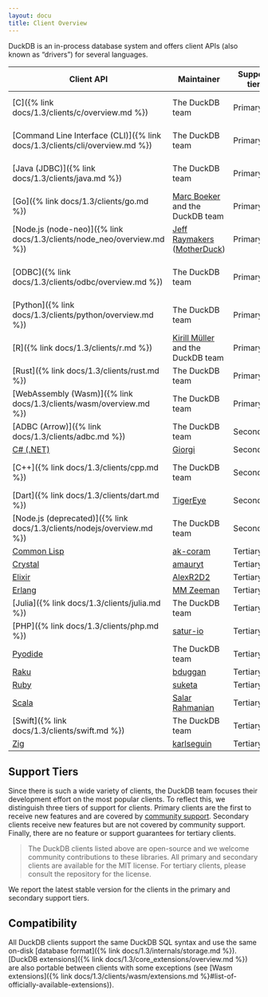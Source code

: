 ```yaml
---
layout: docu
title: Client Overview
---
```


DuckDB is an in-process database system and offers client APIs (also known as “drivers”) for several languages.

| Client API                                                                     | Maintainer                                                                              | Support tier | Version                                                                                                                     |
| ------------------------------------------------------------------------------ | --------------------------------------------------------------------------------------- | ------------ | --------------------------------------------------------------------------------------------------------------------------- |
| [C]({% link docs/1.3/clients/c/overview.md %})                              | The DuckDB team                                                                         | Primary      | [{{ site.current_duckdb_version }}]({% link install/index.html %}?version=stable&environment=cplusplus)           |
| [Command Line Interface (CLI)]({% link docs/1.3/clients/cli/overview.md %}) | The DuckDB team                                                                         | Primary      | [{{ site.current_duckdb_version }}]({% link install/index.html %}?version=stable&environment=cli)                 |
| [Java (JDBC)]({% link docs/1.3/clients/java.md %})                          | The DuckDB team                                                                         | Primary      | [{{ site.current_duckdb_java_short_version }}](https://central.sonatype.com/artifact/org.duckdb/duckdb_jdbc)                |
| [Go]({% link docs/1.3/clients/go.md %})                                     | [Marc Boeker](https://github.com/marcboeker) and the DuckDB team                        | Primary      | [{{ site.current_duckdb_go_version }}](https://github.com/marcboeker/go-duckdb?tab=readme-ov-file#go-sql-driver-for-duckdb) |
| [Node.js (node-neo)]({% link docs/1.3/clients/node_neo/overview.md %})      | [Jeff Raymakers](https://github.com/jraymakers) ([MotherDuck](https://motherduck.com/)) | Primary      | [{{ site.current_duckdb_node_neo_version }}](https://www.npmjs.com/package/@duckdb/node-api)                                |
| [ODBC]({% link docs/1.3/clients/odbc/overview.md %})                        | The DuckDB team                                                                         | Primary      | [{{ site.current_duckdb_odbc_short_version }}]({% link install/index.html %}?version=stable&environment=odbc)     |
| [Python]({% link docs/1.3/clients/python/overview.md %})                    | The DuckDB team                                                                         | Primary      | [{{ site.current_duckdb_version }}](https://pypi.org/project/duckdb/)                                                       |
| [R]({% link docs/1.3/clients/r.md %})                                       | [Kirill Müller](https://github.com/krlmlr) and the DuckDB team                          | Primary      | [{{ site.current_duckdb_r_version }}](https://cran.r-project.org/web/packages/duckdb/index.html)                            |
| [Rust]({% link docs/1.3/clients/rust.md %})                                 | The DuckDB team                                                                         | Primary      | [{{ site.current_duckdb_rust_version }}](https://crates.io/crates/duckdb)                                                   |
| [WebAssembly (Wasm)]({% link docs/1.3/clients/wasm/overview.md %})          | The DuckDB team                                                                         | Primary      | [{{ site.current_duckdb_wasm_version }}](https://github.com/duckdb/duckdb-wasm?tab=readme-ov-file#duckdb-and-duckdb-wasm)   |
| [ADBC (Arrow)]({% link docs/1.3/clients/adbc.md %})                         | The DuckDB team                                                                         | Secondary    | [{{ site.current_duckdb_version }}]({% link docs/1.3/clients/adbc.md %})                                                 |
| [C# (.NET)](https://duckdb.net/)                                               | [Giorgi](https://github.com/Giorgi)                                                     | Secondary    | [{{ site.current_duckdb_csharp_version}}](https://www.nuget.org/packages?q=Tags%3A%22DuckDB%22+Author%3A%22Giorgi%22&includeComputedFrameworks=true&prerel=true&sortby=relevance)                          |
| [C++]({% link docs/1.3/clients/cpp.md %})                                   | The DuckDB team                                                                         | Secondary    | [{{ site.current_duckdb_version }}]({% link install/index.html %}?version=stable&environment=cplusplus)           |
| [Dart]({% link docs/1.3/clients/dart.md %})                                 | [TigerEye](https://www.tigereye.com/)                                                   | Secondary    | [{{ site.current_duckdb_dart_version }}](https://pub.dev/packages/dart_duckdb)                                              |
| [Node.js (deprecated)]({% link docs/1.3/clients/nodejs/overview.md %})      | The DuckDB team                                                                         | Secondary    | [{{ site.current_duckdb_nodejs_version }}](https://www.npmjs.com/package/duckdb)                                            |
| [Common Lisp](https://github.com/ak-coram/cl-duckdb)                           | [ak-coram](https://github.com/ak-coram)                                                 | Tertiary     |                                                                                                                             |
| [Crystal](https://github.com/amauryt/crystal-duckdb)                           | [amauryt](https://github.com/amauryt)                                                   | Tertiary     |                                                                                                                             |
| [Elixir](https://github.com/AlexR2D2/duckdbex)                                 | [AlexR2D2](https://github.com/AlexR2D2/duckdbex)                                        | Tertiary     |                                                                                                                             |
| [Erlang](https://github.com/mmzeeman/educkdb)                                  | [MM Zeeman](https://github.com/mmzeeman)                                                | Tertiary     |                                                                                                                             |
| [Julia]({% link docs/1.3/clients/julia.md %})                               | The DuckDB team                                                                         | Tertiary     |                                                                                                                             |
| [PHP]({% link docs/1.3/clients/php.md %})                                   | [satur-io](https://github.com/satur-io/duckdb-php)                                                 | Tertiary     |                                                                                                                             |
| [Pyodide](https://github.com/duckdb/duckdb-pyodide)                            | The DuckDB team                                                                         | Tertiary     |                                                                                                                             |
| [Raku](https://raku.land/zef:bduggan/Duckie)                                   | [bduggan](https://github.com/bduggan)                                                   | Tertiary     |                                                                                                                             |
| [Ruby](https://suketa.github.io/ruby-duckdb/)                                  | [suketa](https://github.com/suketa)                                                     | Tertiary     |                                                                                                                             |
| [Scala](https://www.duck4s.com/docs/index.html)                                | [Salar Rahmanian](https://www.softinio.com)                                             | Tertiary     |                                                                                                                             |
| [Swift]({% link docs/1.3/clients/swift.md %})                               | The DuckDB team                                                                         | Tertiary     |                                                                                                                             |
| [Zig](https://github.com/karlseguin/zuckdb.zig)                                | [karlseguin](https://github.com/karlseguin)                                             | Tertiary     |                                                                                                                             |

## Support Tiers

Since there is such a wide variety of clients, the DuckDB team focuses their development effort on the most popular clients.
To reflect this, we distinguish three tiers of support for clients.
Primary clients are the first to receive new features and are covered by [community support](https://duckdblabs.com/community_support_policy).
Secondary clients receive new features but are not covered by community support.
Finally, there are no feature or support guarantees for tertiary clients.

> The DuckDB clients listed above are open-source and we welcome community contributions to these libraries.
> All primary and secondary clients are available for the MIT license.
> For tertiary clients, please consult the repository for the license.

We report the latest stable version for the clients in the primary and secondary support tiers.

## Compatibility

All DuckDB clients support the same DuckDB SQL syntax and use the same on-disk [database format]({% link docs/1.3/internals/storage.md %}).
[DuckDB extensions]({% link docs/1.3/core_extensions/overview.md %}) are also portable between clients with some exceptions (see [Wasm extensions]({% link docs/1.3/clients/wasm/extensions.md %}#list-of-officially-available-extensions)).
